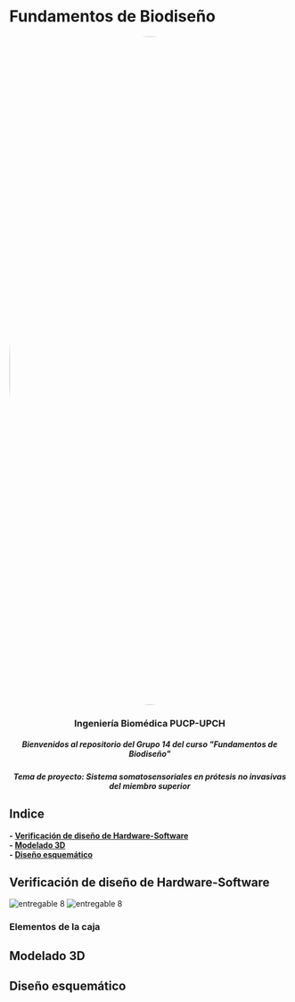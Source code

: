 # Fundamentos de Biodiseño
</p>
<image align="center;" width="1200px;" style="border-radius: 90%;" src ="../Imágenes/imagen_read.png">
  <h3 align="center">
Ingeniería Biomédica PUCP-UPCH
  </h3>
  <h5 align="center">
     Bienvenidos al repositorio del Grupo 14 del curso "Fundamentos de Biodiseño"
  </h5>
</p>


</p>
  <h5 align="center">
    Tema de proyecto: Sistema somatosensoriales en prótesis no invasivas del miembro superior
  </h5>
  
</p>

## Indice

**- [Verificación de diseño de Hardware-Software](#Verificación__diseño_de_Hardware_-Software)**<br>
**- [Modelado 3D](#Modelado-3D)**<br>
**- [Diseño esquemático](#Diseño-esquemático)**<br>




## Verificación de diseño de Hardware-Software
![entregable 8](https://github.com/miguel-isidro05/Repositorio_FUNBIO/assets/143018639/b6ffa2e9-7b8c-400b-b675-347a2b623f39)
![entregable 8](https://github.com/miguel-isidro05/Repositorio_FUNBIO/assets/143018639/66117cda-593e-4f01-ae43-dcdd636e4f14)




### Elementos de la caja 

## Modelado 3D

## Diseño esquemático 



